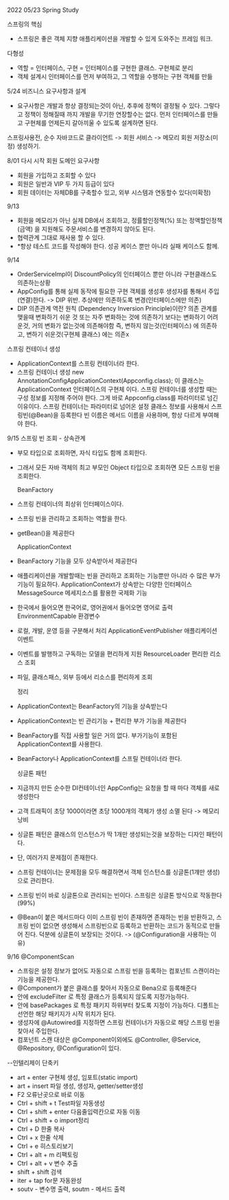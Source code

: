 2022 05/23
 Spring Study

 스프링의 핵심
 - 스프링은 좋은 객체 지향 애플리케이션을 개발할 수 있게 도와주는 프레임 워크.
 
 다형성
 - 역할 = 인터페이스, 구현 = 인터페이스를 구현한 클래스. 구현체로 분리
 - 객체 설계시 인터페이스를 먼저 부여하고, 그 역할을 수행하는 구현 객체를 만듦
 
5/24 
 비즈니스 요구사항과 설계
 - 요구사항은 개발과 항상 결정되는것이 아닌, 추후에 정책이 결정될 수 있다.
   그렇다고 정책이 정해질때 까지 개발을 무기한 연장할수는 없다.
   먼저 인터페이스를 만들고 구현체를 언제든지 갈아끼울 수 있도록 설계하면 된다.
  
  스프링사용전, 순수 자바코드로 클라이언트 -> 회원 서비스 -> 메모리 회원 저장소(미정) 생성하기.
  
 8/01 다시 시작
 회원 도메인 요구사항
- 회원을 가입하고 조회할 수 있다
- 회원은 일반과 VIP 두 가지 등급이 있다
- 회원 데이터는 자체DB를 구축할수 있고, 외부 시스템과 연동할수 있다(미확정)

9/13
- 회원을 메모리가 아닌 실제 DB에서 조회하고, 정률할인정책(%) 또는 정액할인정책(금액) 을 지원해도
  주문서비스를 변경하지 않아도 된다.
- 협력관계 그대로 재사용 할 수 있다.
- *항상 테스트 코드를 작성해야 한다. 성공 케이스 뿐만 아니라 실패 케이스도 함께.

9/14
- OrderServiceImpl이 DiscountPolicy의 인터페이스 뿐만 아니라 구현클래스도 의존하는상황
- AppConfig를 통해 실제 동작에 필요한 구현 객체를 생성후 생성자를 통해서 주입(연결)한다.
  -> DIP 위반. 추상에만 의존하도록 변경(인터페이스에만 의존)
- DIP 의존관계 역전 원칙 (Dependency Inversion Principle)이란?
  의존 관계를 맺을때 변화하기 쉬운 것 또는 자주 변화하는 것에 의존하기 보다는 변화하기 어려운것, 거의 변화가 없는것에 의존해야함
  즉, 변하지 않는것(인터페이스) 에 의존하고, 변하기 쉬운것(구현체 클래스) 에는 의존x
  
 스프링 컨테이너 생성
- ApplicationContext를 스프링 컨테이너라 한다.
- 스프링 컨테이너 생성 new AnnotationConfigApplicationContext(Appconfig.class);
  이 클래스는 ApplicationContext 인터페이스의 구현체 이다.
  스프링 컨테이너를 생성할 때는 구성 정보를 지정해 주어야 한다. 그게 바로 Appconfig.class를 파라미터로 넘긴 이유이다.
  스프링 컨테이너는 파라미터로 넘어온 설정 클래스 정보를 사용해서 스프링빈(@Bean)을 등록한다
  빈 이름은 메서드 이름을 사용하며, 항상 다르게 부여해야 한다.

9/15
  스프링 빈 조회 - 상속관계
- 부모 타입으로 조회하면, 자식 타입도 함께 조회한다.
- 그래서 모든 자바 객체의 최고 부모인 Object 타입으로 조회하면 모든 스프링 빈을 조회한다.

  BeanFactory
- 스프링 컨테이너의 최상위 인터페이스이다.
- 스프링 빈을 관리하고 조회하는 역할을 한다.
- getBean()을 제공한다

  ApplicationContext
- BeanFactory 기능을 모두 상속받아서 제공한다
- 애플리케이션을 개발할때는 빈을 관리하고 조회하는 기능뿐만 아니라 수 많은 부가 기능이 필요하다.
  ApplicationContext가 상속받는 다양한 인터페이스
  MessageSource 메세지소스를 활용한 국제화 기능
- 한국에서 들어오면 한국어로, 영어권에서 들어오면 영어로 출력
  EnvironmentCapable 환경변수
- 로컬, 개발, 운영 등을 구분해서 처리
  ApplicationEventPublisher 애플리케이션 이벤트
- 이벤트를 발행하고 구독하는 모델을 편리하게 지원
  ResourceLoader 편리한 리소스 조회 
- 파일, 클래스패스, 외부 등에서 리소스를 편리하게 조회

  정리
- ApplicationContext는 BeanFactory의 기능을 상속받는다
- ApplicationContext는 빈 관리기능 + 편리한 부가 기능을 제공한다
- BeanFactory를 직접 사용할 일은 거의 없다. 부가기능이 포함된 ApplicationContext를 사용한다. 
- BeanFactory나 ApplicationContext를 스프릴 컨테이너라 한다.

  싱글톤 패턴
- 지금까지 만든 순수한 DI컨테이너인 AppConfig는 요청을 할 때 마다 객체를 새로 생성한다
- 고객 트래픽이 초당 1000이라면 초당 1000개의 객체가 생성 소멸 된다 -> 메모리 낭비
- 싱글톤 패턴은 클래스의 인스턴스가 딱 1개만 생성되는것을 보장하는 디자인 패턴이다.
- 단, 여러가지 문제점이 존재한다.
- 스프링 컨테이너는 문제점을 모두 해결하면서 객체 인스턴스를 싱글톤(1걔만 생성)으로 관리한다.
- 스프링 빈이 바로 싱글톤으로 관리되는 빈이다. 스프링은 싱글톤 방식으로 작동한다(99%)
- @Bean이 붙은 메서드마다 이미 스프링 빈이 존재하면 존재하는 빈을 반환하고,
  스프링 빈이 없으면 생성해서 스프링빈으로 등록하고 반환하는 코드가 동적으로 만들어 진다. 덕분에 싱글톤이 보장되는 것이다. -> (@Configuration을 사용하는 이유)
  
 9/16
 @ComponentScan
- 스프링은 설정 정보가 없어도 자동으로 스프링 빈을 등록하는 컴포넌트 스캔이라는 기능을 제공한다.
- @Component가 붙은 클래스를 찾아서 자동으로 Bena으로 등록해준다
- 안에 excludeFilter 로 특정 클래스가 등록되지 않도록 지정가능하다.
- 안에 basePackages 로 특정 패키지 하위부터 찾도록 지정이 가능하다. 디폴트는 선언한 해당 패키지가 시작 위치가 된다.
- 생성자에 @Autowired를 지정하면 스프링 컨테이너가 자동으로 해당 스프링 빈을 찾아서 주입한다.
- 컴포넌트 스캔 대상은 @Component이외에도 @Controller, @Service, @Repository, @Configuration이 있다.
  
  

 
--인텔리제이 단축키
- art + enter 구현체 생성, 임포트(static import)
- art + insert 파일 생성, 생성자, getter/setter생성
- F2 오류난곳으로 바로 이동
- Ctrl + shift + t Test파일 자동생성
- Ctrl + shift + enter  다음줄입력칸으로 자동 이동
- Ctrl + shift + o  import정리
- Ctrl + D  한줄 복사
- Ctrl + x  한줄 삭제
- Ctrl + e  히스토리보기
- Ctrl + alt + m 리팩토링
- Ctrl + alt + v 변수 추출
- shift + shift 검색
- iter + tap  for문 자동완성
- soutv - 변수명 출력, soutm - 메서드 출력